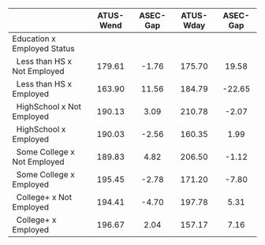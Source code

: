 
|                      |    ATUS-Wend |     ASEC-Gap |    ATUS-Wday |     ASEC-Gap |
| -------------------- | :----------: | :----------: | :----------: | :----------: |
| Education x Employed Status |              |              |              |              |
| &nbsp;&nbsp;Less than HS x Not Employed |       179.61 |        -1.76 |       175.70 |        19.58 |
| &nbsp;&nbsp;Less than HS x Employed |       163.90 |        11.56 |       184.79 |       -22.65 |
| &nbsp;&nbsp;HighSchool x Not Employed |       190.13 |         3.09 |       210.78 |        -2.07 |
| &nbsp;&nbsp;HighSchool x Employed |       190.03 |        -2.56 |       160.35 |         1.99 |
| &nbsp;&nbsp;Some College x Not Employed |       189.83 |         4.82 |       206.50 |        -1.12 |
| &nbsp;&nbsp;Some College x Employed |       195.45 |        -2.78 |       171.20 |        -7.80 |
| &nbsp;&nbsp;College+ x Not Employed |       194.41 |        -4.70 |       197.78 |         5.31 |
| &nbsp;&nbsp;College+ x Employed |       196.67 |         2.04 |       157.17 |         7.16 |

